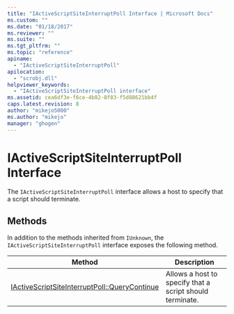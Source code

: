 ```yaml
---
title: "IActiveScriptSiteInterruptPoll Interface | Microsoft Docs"
ms.custom: ""
ms.date: "01/18/2017"
ms.reviewer: ""
ms.suite: ""
ms.tgt_pltfrm: ""
ms.topic: "reference"
apiname:
  - "IActiveScriptSiteInterruptPoll"
apilocation:
  - "scrobj.dll"
helpviewer_keywords:
  - "IActiveScriptSiteInterruptPoll interface"
ms.assetid: cea6df3e-f6ce-4b82-8f83-f5d88621bb4f
caps.latest.revision: 8
author: "mikejo5000"
ms.author: "mikejo"
manager: "ghogen"
---
```

# IActiveScriptSiteInterruptPoll Interface
The `IActiveScriptSiteInterruptPoll` interface allows a host to specify that a script should terminate.

## Methods
 In addition to the methods inherited from `IUnknown`, the `IActiveScriptSiteInterruptPoll` interface exposes the following method.

|Method|Description|
|------------|-----------------|
|[IActiveScriptSiteInterruptPoll::QueryContinue](../../winscript/reference/iactivescriptsiteinterruptpoll-querycontinue.md)|Allows a host to specify that a script should terminate.|